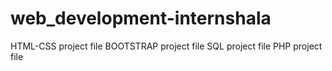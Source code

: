 # web_development-internshala
HTML-CSS project file
BOOTSTRAP project file
SQL project file
PHP project file
